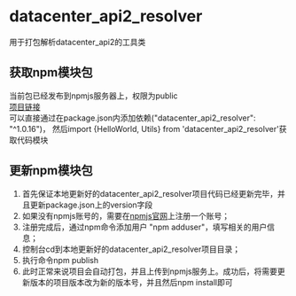 # datacenter_api2_resolver

用于打包解析datacenter_api2的工具类

<h2>获取npm模块包</h2>
当前包已经发布到npmjs服务器上，权限为public<br/>
<a href="https://www.npmjs.com/package/datacenter_api2_resolver">项目链接</a><br/>
可以直接通过在package.json内添加依赖("datacenter_api2_resolver": "^1.0.16")，
然后import {HelloWorld, Utils} from 'datacenter_api2_resolver'获取代码模块<br/>


<h2>更新npm模块包</h2>
<ol>
<li>首先保证本地更新好的datacenter_api2_resolver项目代码已经更新完毕，并且更新package.json上的version字段</li>
<li>如果没有npmjs账号的，需要在<a href="https://www.npmjs.com/signup">npmjs官网</a>上注册一个账号；</li>
<li>注册完成后，通过npm命令添加用户 "npm adduser"，填写相关的用户信息；</li>
<li>控制台cd到本地更新好的datacenter_api2_resolver项目目录；</li>
<li>执行命令npm publish</li>
<li>此时正常来说项目会自动打包，并且上传到npmjs服务上。成功后，将需要更新版本的项目版本改为新的版本号，并且然后npm install即可</li>
</ol>
